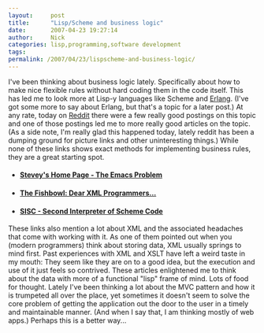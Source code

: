 ```yaml
---
layout:     post
title:      "Lisp/Scheme and business logic"
date:       2007-04-23 19:27:14
author:     Nick
categories: lisp,programming,software development
tags:  
permalink: /2007/04/23/lispscheme-and-business-logic/
---
```

I've been thinking about business logic lately. Specifically about how to make nice flexible rules without hard coding them in the code itself. This has led me to look more at Lisp-y languages like Scheme and [Erlang](http://erlang.org). (I've got some more to say about Erlang, but that's a topic for a later post.) At any rate, today on [Reddit](http://reddit.com) there were a few really good postings on this topic and one of those postings led me to more really good articles on the topic. (As a side note, I'm really glad this happened today, lately reddit has been a dumping ground for picture links and other uninteresting things.) While none of these links shows exact methods for implementing business rules, they are a great starting spot. 

  * #### [Stevey's Home Page - The Emacs Problem](http://steve.yegge.googlepages.com/the-emacs-problem)

  * #### [The Fishbowl: Dear XML Programmers...](http://fishbowl.pastiche.org/2003/05/05/dear_xml_programmers)

  * #### [SISC - Second Interpreter of Scheme Code](http://sisc-scheme.org/)


These links also mention a lot about XML and the associated headaches that come with working with it. As one of them pointed out when you (modern programmers) think about storing data, XML usually springs to mind first. Past experiences with XML and XSLT have left a weird taste in my mouth: They seem like they are on to a good idea, but the execution and use of it just feels so contrived. These articles enlightened me to think about the data with more of a functional "lisp" frame of mind. Lots of food for thought. Lately I've been thinking a lot about the MVC pattern and how it is trumpeted all over the place, yet sometimes it doesn't seem to solve the core problem of getting the application out the door to the user in a timely and maintainable manner. (And when I say that, I am thinking mostly of web apps.) Perhaps this is a better way...
